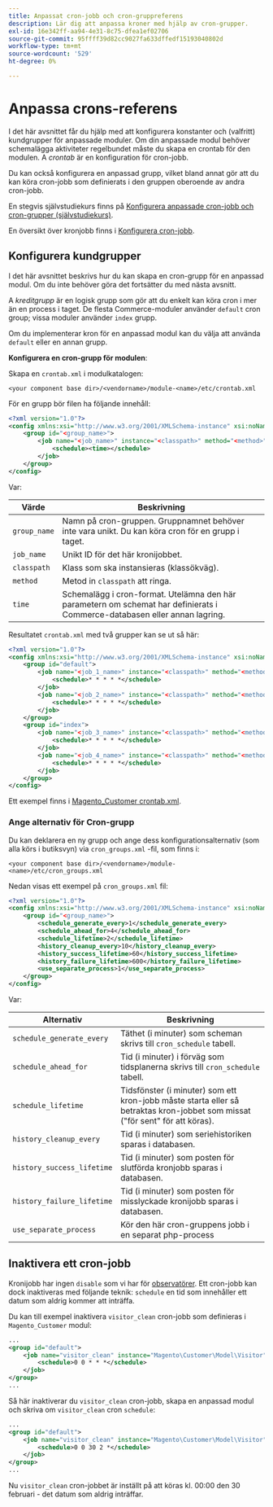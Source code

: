 ```yaml
---
title: Anpassat cron-jobb och cron-gruppreferens
description: Lär dig att anpassa kroner med hjälp av cron-grupper.
exl-id: 16e342ff-aa94-4e31-8c75-dfea1ef02706
source-git-commit: 95ffff39d82cc9027fa633dffedf15193040802d
workflow-type: tm+mt
source-wordcount: '529'
ht-degree: 0%

---
```


# Anpassa crons-referens

I det här avsnittet får du hjälp med att konfigurera konstanter och (valfritt) kundgrupper för anpassade moduler. Om din anpassade modul behöver schemalägga aktiviteter regelbundet måste du skapa en crontab för den modulen. A _crontab_ är en konfiguration för cron-jobb.

Du kan också konfigurera en anpassad grupp, vilket bland annat gör att du kan köra cron-jobb som definierats i den gruppen oberoende av andra cron-jobb.

En stegvis självstudiekurs finns på [Konfigurera anpassade cron-jobb och cron-grupper (självstudiekurs)](custom-cron-tutorial.md).

En översikt över kronjobb finns i [Konfigurera cron-jobb](../cli/configure-cron-jobs.md).

## Konfigurera kundgrupper

I det här avsnittet beskrivs hur du kan skapa en cron-grupp för en anpassad modul. Om du inte behöver göra det fortsätter du med nästa avsnitt.

A _kreditgrupp_ är en logisk grupp som gör att du enkelt kan köra cron i mer än en process i taget. De flesta Commerce-moduler använder `default` cron group; vissa moduler använder `index` grupp.

Om du implementerar kron för en anpassad modul kan du välja att använda `default` eller en annan grupp.

**Konfigurera en cron-grupp för modulen**:

Skapa en `crontab.xml` i modulkatalogen:

```text
<your component base dir>/<vendorname>/module-<name>/etc/crontab.xml
```

För en grupp bör filen ha följande innehåll:

```xml
<?xml version="1.0"?>
<config xmlns:xsi="http://www.w3.org/2001/XMLSchema-instance" xsi:noNamespaceSchemaLocation="urn:magento:module:Magento_Cron:etc/crontab.xsd">
    <group id="<group_name>">
        <job name="<job_name>" instance="<classpath>" method="<method>">
            <schedule><time></schedule>
        </job>
    </group>
</config>
```

Var:

| Värde | Beskrivning |
|---|---|
| `group_name` | Namn på cron-gruppen. Gruppnamnet behöver inte vara unikt. Du kan köra cron för en grupp i taget. |
| `job_name` | Unikt ID för det här kronijobbet. |
| `classpath` | Klass som ska instansieras (klassökväg). |
| `method` | Metod in `classpath` att ringa. |
| `time` | Schemalägg i cron-format. Utelämna den här parametern om schemat har definierats i Commerce-databasen eller annan lagring. |

Resultatet `crontab.xml` med två grupper kan se ut så här:

```xml
<?xml version="1.0"?>
<config xmlns:xsi="http://www.w3.org/2001/XMLSchema-instance" xsi:noNamespaceSchemaLocation="urn:magento:module:Magento_Cron:etc/crontab.xsd">
    <group id="default">
        <job name="<job_1_name>" instance="<classpath>" method="<method_name>">
            <schedule>* * * * *</schedule>
        </job>
        <job name="<job_2_name>" instance="<classpath>" method="<method_name>">
            <schedule>* * * * *</schedule>
        </job>
    </group>
    <group id="index">
        <job name="<job_3_name>" instance="<classpath>" method="<method_name>">
            <schedule>* * * * *</schedule>
        </job>
        <job name="<job_4_name>" instance="<classpath>" method="<method_name>">
            <schedule>* * * * *</schedule>
        </job>
    </group>
</config>
```

Ett exempel finns i [Magento_Customer crontab.xml](https://github.com/magento/magento2/blob/2.4/app/code/Magento/Customer/etc/crontab.xml).

### Ange alternativ för Cron-grupp

Du kan deklarera en ny grupp och ange dess konfigurationsalternativ (som alla körs i butiksvyn) via `cron_groups.xml` -fil, som finns i:

```text
<your component base dir>/<vendorname>/module-<name>/etc/cron_groups.xml
```

Nedan visas ett exempel på `cron_groups.xml` fil:

```xml
<?xml version="1.0"?>
<config xmlns:xsi="http://www.w3.org/2001/XMLSchema-instance" xsi:noNamespaceSchemaLocation="urn:magento:module:Magento_Cron:etc/cron_groups.xsd">
    <group id="<group_name>">
        <schedule_generate_every>1</schedule_generate_every>
        <schedule_ahead_for>4</schedule_ahead_for>
        <schedule_lifetime>2</schedule_lifetime>
        <history_cleanup_every>10</history_cleanup_every>
        <history_success_lifetime>60</history_success_lifetime>
        <history_failure_lifetime>600</history_failure_lifetime>
        <use_separate_process>1</use_separate_process>
    </group>
</config>
```

Var:

| Alternativ | Beskrivning |
| -------------------------- | ------------------------------------------------------------------------------------------------------ |
| `schedule_generate_every` | Täthet (i minuter) som scheman skrivs till `cron_schedule` tabell. |
| `schedule_ahead_for` | Tid (i minuter) i förväg som tidsplanerna skrivs till `cron_schedule` tabell. |
| `schedule_lifetime` | Tidsfönster (i minuter) som ett kron-jobb måste starta eller så betraktas kron-jobbet som missat (&quot;för sent&quot; för att köras). |
| `history_cleanup_every` | Tid (i minuter) som seriehistoriken sparas i databasen. |
| `history_success_lifetime` | Tid (i minuter) som posten för slutförda kronjobb sparas i databasen. |
| `history_failure_lifetime` | Tid (i minuter) som posten för misslyckade kronijobb sparas i databasen. |
| `use_separate_process` | Kör den här cron-gruppens jobb i en separat php-process |

## Inaktivera ett cron-jobb

Kronijobb har ingen `disable` som vi har för [observatörer](https://developer.adobe.com/commerce/php/development/components/events-and-observers/#observers). Ett cron-jobb kan dock inaktiveras med följande teknik: `schedule` en tid som innehåller ett datum som aldrig kommer att inträffa.

Du kan till exempel inaktivera `visitor_clean` cron-jobb som definieras i `Magento_Customer` modul:

```xml
...
<group id="default">
    <job name="visitor_clean" instance="Magento\Customer\Model\Visitor" method="clean">
        <schedule>0 0 * * *</schedule>
    </job>
</group>
...
```

Så här inaktiverar du `visitor_clean` cron-jobb, skapa en anpassad modul och skriva om `visitor_clean` cron `schedule`:

```xml
...
<group id="default">
    <job name="visitor_clean" instance="Magento\Customer\Model\Visitor" method="clean">
        <schedule>0 0 30 2 *</schedule>
    </job>
</group>
...
```

Nu `visitor_clean` cron-jobbet är inställt på att köras kl. 00:00 den 30 februari - det datum som aldrig inträffar.
